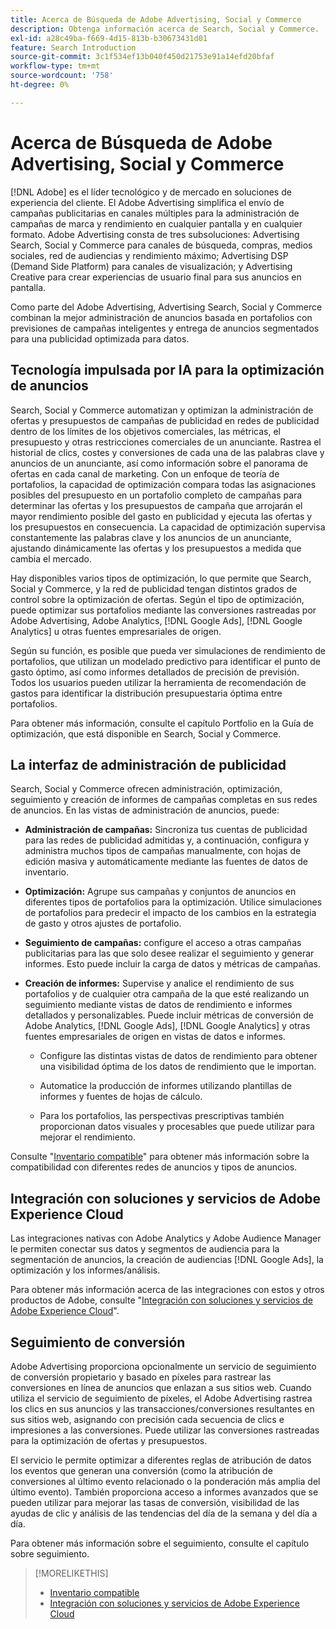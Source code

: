 ```yaml
---
title: Acerca de Búsqueda de Adobe Advertising, Social y Commerce
description: Obtenga información acerca de Search, Social y Commerce.
exl-id: a28c49ba-f669-4d15-813b-b30673431d01
feature: Search Introduction
source-git-commit: 3c1f534ef13b040f450d21753e91a14efd20bfaf
workflow-type: tm+mt
source-wordcount: '758'
ht-degree: 0%

---
```


# Acerca de Búsqueda de Adobe Advertising, Social y Commerce

[!DNL Adobe] es el líder tecnológico y de mercado en soluciones de experiencia del cliente. El Adobe Advertising simplifica el envío de campañas publicitarias en canales múltiples para la administración de campañas de marca y rendimiento en cualquier pantalla y en cualquier formato. Adobe Advertising consta de tres subsoluciones: Advertising Search, Social y Commerce para canales de búsqueda, compras, medios sociales, red de audiencias y rendimiento máximo; Advertising DSP (Demand Side Platform) para canales de visualización; y Advertising Creative para crear experiencias de usuario final para sus anuncios en pantalla.

Como parte del Adobe Advertising, Advertising Search, Social y Commerce combinan la mejor administración de anuncios basada en portafolios con previsiones de campañas inteligentes y entrega de anuncios segmentados para una publicidad optimizada para datos.

## Tecnología impulsada por IA para la optimización de anuncios

Search, Social y Commerce automatizan y optimizan la administración de ofertas y presupuestos de campañas de publicidad en redes de publicidad dentro de los límites de los objetivos comerciales, las métricas, el presupuesto y otras restricciones comerciales de un anunciante. Rastrea el historial de clics, costes y conversiones de cada una de las palabras clave y anuncios de un anunciante, así como información sobre el panorama de ofertas en cada canal de marketing. Con un enfoque de teoría de portafolios, la capacidad de optimización compara todas las asignaciones posibles del presupuesto en un portafolio completo de campañas para determinar las ofertas y los presupuestos de campaña que arrojarán el mayor rendimiento posible del gasto en publicidad y ejecuta las ofertas y los presupuestos en consecuencia. La capacidad de optimización supervisa constantemente las palabras clave y los anuncios de un anunciante, ajustando dinámicamente las ofertas y los presupuestos a medida que cambia el mercado.

Hay disponibles varios tipos de optimización, lo que permite que Search, Social y Commerce, y la red de publicidad tengan distintos grados de control sobre la optimización de ofertas. Según el tipo de optimización, puede optimizar sus portafolios mediante las conversiones rastreadas por Adobe Advertising, Adobe Analytics, [!DNL Google Ads], [!DNL Google Analytics] u otras fuentes empresariales de origen.

Según su función, es posible que pueda ver simulaciones de rendimiento de portafolios, que utilizan un modelado predictivo para identificar el punto de gasto óptimo, así como informes detallados de precisión de previsión. Todos los usuarios pueden utilizar la herramienta de recomendación de gastos para identificar la distribución presupuestaria óptima entre portafolios.

Para obtener más información, consulte el capítulo Portfolio en la Guía de optimización, que está disponible en Search, Social y Commerce.

## La interfaz de administración de publicidad

Search, Social y Commerce ofrecen administración, optimización, seguimiento y creación de informes de campañas completas en sus redes de anuncios. En las vistas de administración de anuncios, puede:

* **Administración de campañas:** Sincroniza tus cuentas de publicidad para las redes de publicidad admitidas y, a continuación, configura y administra muchos tipos de campañas manualmente, con hojas de edición masiva y automáticamente mediante las fuentes de datos de inventario.

* **Optimización:** Agrupe sus campañas y conjuntos de anuncios en diferentes tipos de portafolios para la optimización. Utilice simulaciones de portafolios para predecir el impacto de los cambios en la estrategia de gasto y otros ajustes de portafolio.

* **Seguimiento de campañas:** configure el acceso a otras campañas publicitarias para las que solo desee realizar el seguimiento y generar informes. Esto puede incluir la carga de datos y métricas de campañas.

* **Creación de informes:** Supervise y analice el rendimiento de sus portafolios y de cualquier otra campaña de la que esté realizando un seguimiento mediante vistas de datos de rendimiento e informes detallados y personalizables. Puede incluir métricas de conversión de Adobe Analytics, [!DNL Google Ads], [!DNL Google Analytics] y otras fuentes empresariales de origen en vistas de datos e informes.

   * Configure las distintas vistas de datos de rendimiento para obtener una visibilidad óptima de los datos de rendimiento que le importan.

   * Automatice la producción de informes utilizando plantillas de informes y fuentes de hojas de cálculo.

   * Para los portafolios, las perspectivas prescriptivas también proporcionan datos visuales y procesables que puede utilizar para mejorar el rendimiento.

Consulte &quot;[Inventario compatible](/help/search-social-commerce/introduction/supported-inventory.md)&quot; para obtener más información sobre la compatibilidad con diferentes redes de anuncios y tipos de anuncios.

## Integración con soluciones y servicios de Adobe Experience Cloud

Las integraciones nativas con Adobe Analytics y Adobe Audience Manager le permiten conectar sus datos y segmentos de audiencia para la segmentación de anuncios, la creación de audiencias [!DNL Google Ads], la optimización y los informes/análisis.

Para obtener más información acerca de las integraciones con estos y otros productos de Adobe, consulte &quot;[Integración con soluciones y servicios de Adobe Experience Cloud](/help/search-social-commerce/introduction/integrations.md)&quot;.

## Seguimiento de conversión

Adobe Advertising proporciona opcionalmente un servicio de seguimiento de conversión propietario y basado en píxeles para rastrear las conversiones en línea de anuncios que enlazan a sus sitios web. Cuando utiliza el servicio de seguimiento de píxeles, el Adobe Advertising rastrea los clics en sus anuncios y las transacciones/conversiones resultantes en sus sitios web, asignando con precisión cada secuencia de clics e impresiones a las conversiones. Puede utilizar las conversiones rastreadas para la optimización de ofertas y presupuestos.

El servicio le permite optimizar a diferentes reglas de atribución de datos los eventos que generan una conversión (como la atribución de conversiones al último evento relacionado o la ponderación más amplia del último evento). También proporciona acceso a informes avanzados que se pueden utilizar para mejorar las tasas de conversión, visibilidad de las ayudas de clic y análisis de las tendencias del día de la semana y del día a día.

Para obtener más información sobre el seguimiento, consulte el capítulo sobre seguimiento.

>[!MORELIKETHIS]
>
>* [Inventario compatible](supported-inventory.md)
>* [Integración con soluciones y servicios de Adobe Experience Cloud](integrations.md)
